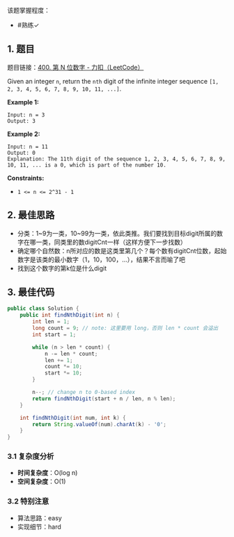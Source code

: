 
该题掌握程度：
- #熟练✓

## 1. 题目
题目链接：[400. 第 N 位数字 - 力扣（LeetCode）](https://leetcode.cn/problems/nth-digit/)

Given an integer `n`, return the `nth` digit of the infinite integer sequence `[1, 2, 3, 4, 5, 6, 7, 8, 9, 10, 11, ...]`.

**Example 1:**

```
Input: n = 3
Output: 3
```

**Example 2:**

```
Input: n = 11
Output: 0
Explanation: The 11th digit of the sequence 1, 2, 3, 4, 5, 6, 7, 8, 9, 10, 11, ... is a 0, which is part of the number 10.
```


**Constraints:**

- `1 <= n <= 2^31 - 1`

## 2. 最佳思路

- 分类：1~9为一类，10~99为一类，依此类推。我们要找到目标digit所属的数字在哪一类，同类里的数digitCnt一样（这样方便下一步找数）
- 确定哪个自然数：n所对应的数是这类里第几个？每个数有digitCnt位数，起始数字是该类的最小数字（1，10，100，...），结果不言而喻了吧
- 找到这个数字的第k位是什么digit

## 3. 最佳代码

```java
public class Solution {
    public int findNthDigit(int n) {
        int len = 1;
        long count = 9; // note: 这里要用 long，否则 len * count 会溢出
        int start = 1;

        while (n > len * count) {
            n -= len * count;
            len += 1;
            count *= 10;
            start *= 10;
        }

        n--; // change n to 0-based index
        return findNthDigit(start + n / len, n % len);
    }

    int findNthDigit(int num, int k) {
        return String.valueOf(num).charAt(k) - '0';
    }
}
```

### 3.1 复杂度分析

- **时间复杂度**：O(log n)
- **空间复杂度**：O(1)

### 3.2 特别注意

- 算法思路：easy
- 实现细节：hard


